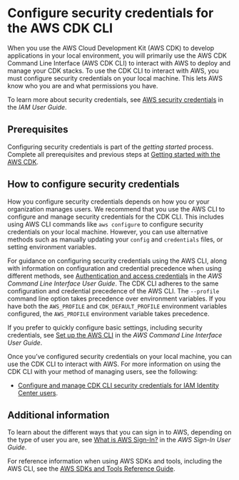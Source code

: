 # Configure security credentials for the AWS CDK CLI<a name="configure-access"></a>

When you use the AWS Cloud Development Kit \(AWS CDK\) to develop applications in your local environment, you will primarily use the AWS CDK Command Line Interface \(AWS CDK CLI\) to interact with AWS to deploy and manage your CDK stacks\. To use the CDK CLI to interact with AWS, you must configure security credentials on your local machine\. This lets AWS know who you are and what permissions you have\.

To learn more about security credentials, see [AWS security credentials](https://docs.aws.amazon.com/IAM/latest/UserGuide/security-creds.html) in the *IAM User Guide*\.

## Prerequisites<a name="configure-access-prerequisites"></a>

Configuring security credentials is part of the *getting started* process\. Complete all prerequisites and previous steps at [Getting started with the AWS CDK](getting_started.md)\.

## How to configure security credentials<a name="configure-access-how"></a>

How you configure security credentials depends on how you or your organization manages users\. We recommend that you use the AWS CLI to configure and manage security credentials for the CDK CLI\. This includes using AWS CLI commands like `aws configure` to configure security credentials on your local machine\. However, you can use alternative methods such as manually updating your `config` and `credentials` files, or setting environment variables\.

For guidance on configuring security credentials using the AWS CLI, along with information on configuration and credential precedence when using different methods, see [Authentication and access credentials](https://docs.aws.amazon.com/cli/latest/userguide/cli-chap-authentication.html) in the *AWS Command Line Interface User Guide*\. The CDK CLI adheres to the same configuration and credential precedence of the AWS CLI\. The `--profile` command line option takes precedence over environment variables\. If you have both the `AWS_PROFILE` and `CDK_DEFAULT_PROFILE` environment variables configured, the `AWS_PROFILE` environment variable takes precedence\.

If you prefer to quickly configure basic settings, including security credentials, see [Set up the AWS CLI](https://docs.aws.amazon.com/cli/latest/userguide/getting-started-quickstart.html) in the *AWS Command Line Interface User Guide*\.

Once you’ve configured security credentials on your local machine, you can use the CDK CLI to interact with AWS\. For more information on using the CDK CLI with your method of managing users, see the following:
+ [Configure and manage CDK CLI security credentials for IAM Identity Center users](configure-access-sso.md)\.

## Additional information<a name="configure-access-info"></a>

To learn about the different ways that you can sign in to AWS, depending on the type of user you are, see [What is AWS Sign\-In?](https://docs.aws.amazon.com/signin/latest/userguide/what-is-sign-in.html) in the *AWS Sign\-In User Guide*\.

For reference information when using AWS SDKs and tools, including the AWS CLI, see the [AWS SDKs and Tools Reference Guide](https://docs.aws.amazon.com/sdkref/latest/guide/overview.html)\.